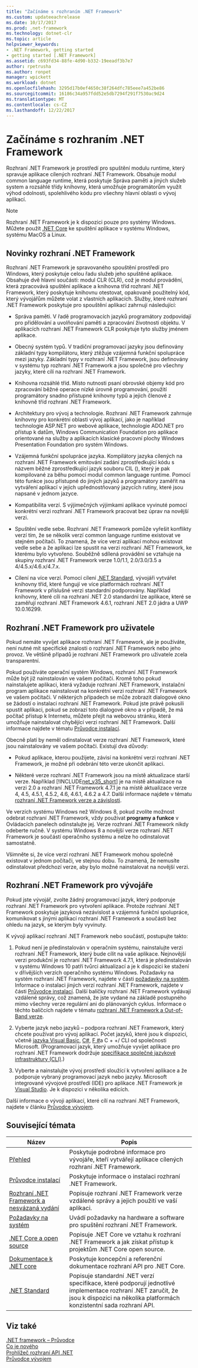 ```yaml
---
title: "Začínáme s rozhraním .NET Framework"
ms.custom: updateeachrelease
ms.date: 10/17/2017
ms.prod: .net-framework
ms.technology: dotnet-clr
ms.topic: article
helpviewer_keywords:
- .NET Framework, getting started
- getting started [.NET Framework]
ms.assetid: c693fd34-88fe-4d90-b332-19eeadf3b7e7
author: rpetrusha
ms.author: ronpet
manager: wpickett
ms.workload: dotnet
ms.openlocfilehash: 3295d17b0ef4650c38f264dfc785eee7a452be86
ms.sourcegitcommit: 16186c34a957fdd52e5db7294f291f7530ac9d24
ms.translationtype: MT
ms.contentlocale: cs-CZ
ms.lasthandoff: 12/22/2017
---
```

# <a name="get-started-with-the-net-framework"></a>Začínáme s rozhraním .NET Framework

Rozhraní .NET Framework je prostředí pro spuštění modulu runtime, který spravuje aplikace cílených rozhraní .NET Framework. Obsahuje modul common language runtime, která poskytuje Správa paměti a jiných služeb system a rozsáhlé třídy knihovny, která umožňuje programátorům využít výhod odolnosti, spolehlivého kódu pro všechny hlavní oblasti o vývoj aplikací.

> [!NOTE] 
> Rozhraní .NET Framework je k dispozici pouze pro systémy Windows. Můžete použít [.NET Core](../../core/index.md) ke spuštění aplikace v systému Windows, systému MacOS a Linux. 

<a name="Introducing"></a>
## <a name="what-is-the-net-framework"></a>Novinky rozhraní .NET Framework

Rozhraní .NET Framework je spravovaného spouštění prostředí pro Windows, který poskytuje celou řadu služeb jeho spuštěné aplikace. Obsahuje dvě hlavní součásti: modul CLR (CLR), což je modul provádění, která zpracovává spuštění aplikace a knihovna tříd rozhraní .NET Framework, který poskytuje knihovnu otestovat, opakovaně použitelný kód, který vývojářům můžete volat z vlastních aplikacích. Služby, které rozhraní .NET Framework poskytuje pro spouštění aplikací zahrnují následující:

- Správa paměti. V řadě programovacích jazyků programátory zodpovídají pro přidělování a uvolňování paměti a zpracování životnosti objektu. V aplikacích rozhraní .NET Framework CLR poskytuje tyto služby jménem aplikace.

- Obecný systém typů. V tradiční programovací jazyky jsou definovány základní typy kompilátoru, který ztěžuje vzájemná funkční spolupráce mezi jazyky. Základní typy v rozhraní .NET Framework, jsou definovány v systému typ rozhraní .NET Framework a jsou společné pro všechny jazyky, které cílí na rozhraní .NET Framework.

- Knihovna rozsáhlé tříd. Místo nutnosti psaní obrovské objemy kód pro zpracování běžné operace nízké úrovně programování, použití programátory snadno přístupné knihovny typů a jejich členové z knihovně tříd rozhraní .NET Framework.

- Architektury pro vývoj a technologie. Rozhraní .NET Framework zahrnuje knihovny pro konkrétní oblasti vývoj aplikací, jako je například technologie ASP.NET pro webové aplikace, technologie ADO.NET pro přístup k datům, Windows Communication Foundation pro aplikace orientované na služby a aplikacích klasické pracovní plochy Windows Presentation Foundation pro systém Windows.

- Vzájemná funkční spolupráce jazyka. Kompilátory jazyka cílených na rozhraní .NET Framework emitování zadání zprostředkující kódu s názvem běžné zprostředkující jazyk souboru CIL (), který je pak kompilované za běhu pomocí modul common language runtime. Pomocí této funkce jsou přístupné do jiných jazyků a programátory zaměřit na vytváření aplikací v jejich upřednostňovaný jazycích rutiny, které jsou napsané v jednom jazyce.

- Kompatibilita verzí. S výjimečných výjimkami aplikace vyvinuté pomocí konkrétní verzi rozhraní .NET Framework pracovat bez úprav na novější verzi.

- Spuštění vedle sebe. Rozhraní .NET Framework pomůže vyřešit konflikty verzí tím, že se několik verzí common language runtime existovat ve stejném počítači. To znamená, že více verzí aplikací mohou existovat vedle sebe a že aplikaci lze spustit na verzi rozhraní .NET Framework, ke kterému bylo vytvořeno. Souběžně sdílená provádění se vztahuje na skupiny rozhraní .NET Framework verze 1.0/1.1, 2.0/3.0/3.5 a 4/4.5.x/4.6.x/4.7.x.

- Cílení na více verzí. Pomocí cílení [.NET Standard](~/docs/standard/net-standard.md), vývojáři vytvářet knihovny tříd, které fungují ve více platformách rozhraní .NET Framework v příslušné verzi standardní podporovány. Například knihovny, které cílí na rozhraní .NET 2.0 standardní lze aplikace, které se zaměřují rozhraní .NET Framework 4.6.1, rozhraní .NET 2.0 jádra a UWP 10.0.16299. 

<a name="ForUsers"></a>
## <a name="the-net-framework-for-users"></a>Rozhraní .NET Framework pro uživatele

Pokud nemáte vyvíjet aplikace rozhraní .NET Framework, ale je používáte, není nutné mít specifické znalosti o rozhraní .NET Framework nebo jeho provoz. Ve většině případů je rozhraní .NET Framework pro uživatele zcela transparentní.

Pokud používáte operační systém Windows, rozhraní .NET Framework může být již nainstalován ve vašem počítači. Kromě toho pokud nainstalujete aplikaci, která vyžaduje rozhraní .NET Framework, instalační program aplikace nainstalovat na konkrétní verzi rozhraní .NET Framework ve vašem počítači. V některých případech se může zobrazit dialogové okno se žádostí o instalaci rozhraní .NET Framework. Pokud jste právě pokusili spustit aplikaci, pokud se zobrazí toto dialogové okno a v případě, že má počítač přístup k Internetu, můžete přejít na webovou stránku, která umožňuje nainstalovat chybějící verzi rozhraní .NET Framework. Další informace najdete v tématu [Průvodce instalací](../install/index.md).

Obecně platí by neměl odinstalovat verze rozhraní .NET Framework, které jsou nainstalovány ve vašem počítači. Existují dva důvody:

- Pokud aplikace, kterou použijete, závisí na konkrétní verzi rozhraní .NET Framework, je možné při odebrání této verze ukončit aplikaci.

- Některé verze rozhraní .NET Framework jsou na místě aktualizace starší verze. Například [!INCLUDE[net_v35_short](../../../includes/net-v35-short-md.md)] je na místě aktualizace na verzi 2.0 a rozhraní .NET Framework 4.7.1 je na místě aktualizace verze 4, 4.5, 4.5.1, 4.5.2, 4.6, 4.6.1, 4.6.2 a 4.7. Další informace najdete v tématu [rozhraní .NET Framework verze a závislosti](../../../docs/framework/migration-guide/versions-and-dependencies.md).

Ve verzích systému Windows než Windows 8, pokud zvolíte možnost odebrat rozhraní .NET Framework, vždy používat **programy a funkce** v Ovládacích panelech odinstalujte jej. Verze rozhraní .NET Framework nikdy odeberte ručně. V systému Windows 8 a novější verze rozhraní .NET Framework je součástí operačního systému a nelze ho odinstalovat samostatně.

Všimněte si, že více verzí rozhraní .NET Framework mohou společně existovat v jednom počítači, ve stejnou dobu. To znamená, že nemusíte odinstalovat předchozí verze, aby bylo možné nainstalovat na novější verzi.

<a name="ForDevelopers"></a> 
## <a name="the-net-framework-for-developers"></a>Rozhraní .NET Framework pro vývojáře

Pokud jste vývojář, zvolte žádný programovací jazyk, který podporuje rozhraní .NET Framework pro vytvoření aplikace. Protože rozhraní .NET Framework poskytuje jazyková nezávislost a vzájemná funkční spolupráce, komunikovat s jinými aplikací rozhraní .NET Framework a součásti bez ohledu na jazyk, se kterým byly vyvinuty.

K vývoji aplikací rozhraní .NET Framework nebo součástí, postupujte takto:

1. Pokud není je předinstalován v operačním systému, nainstalujte verzi rozhraní .NET Framework, který bude cílit na vaše aplikace. Nejnovější verzi produkční je rozhraní .NET Framework 4.7.1, která je předinstalován v systému Windows 10 patří tvůrci aktualizací a je k dispozici ke stažení v dřívějších verzích operačního systému Windows. Požadavky na systém rozhraní .NET Framework, najdete v části [požadavky na systém](../../../docs/framework/get-started/system-requirements.md). Informace o instalaci jiných verzí rozhraní .NET Framework, najdete v části [Průvodce instalací](../../../docs/framework/install/guide-for-developers.md). Další balíčky rozhraní .NET Framework vydávají vzdálené správy, což znamená, že jste vydané na základě postupného mimo všechny verze regulární ani do plánovaných cyklus. Informace o těchto balíčcích najdete v tématu [rozhraní .NET Framework a Out-of-Band verze](../../../docs/framework/get-started/the-net-framework-and-out-of-band-releases.md).

2. Vyberte jazyk nebo jazyků – podpora rozhraní .NET Framework, který chcete používat pro vývoj aplikací. Počet jazyků, které jsou k dispozici, včetně [jazyka Visual Basic](../../visual-basic/index.md), [C#](../../csharp/index.md), [F #](../../fsharp/index.md)a C + +/ CLI od společnosti Microsoft. (Programovací jazyk, který umožňuje vyvíjet aplikace pro rozhraní .NET Framework dodržuje [specifikace společné jazykové infrastruktury (CLI)](http://go.microsoft.com/fwlink/?LinkId=199862).)

3. Vyberte a nainstalujte vývoj prostředí sloužící k vytvoření aplikace a že podporuje vybraný programovací jazyk nebo jazyky. Microsoft integrované vývojové prostředí (IDE) pro aplikace .NET Framework je [Visual Studio](http://go.microsoft.com/fwlink/?LinkId=325532). Je k dispozici v několika edicích.

Další informace o vývoji aplikací, které cílí na rozhraní .NET Framework, najdete v článku [Průvodce vývojem](../../../docs/framework/development-guide.md).

## <a name="related-topics"></a>Související témata

| Název | Popis |
| ----- |------------ |
| [Přehled](../../../docs/framework/get-started/overview.md) | Poskytuje podrobné informace pro vývojáře, kteří vytvářejí aplikace cílených rozhraní .NET Framework. |
| [Průvodce instalací](../../../docs/framework/install/index.md) | Poskytuje informace o instalaci rozhraní .NET Framework. |  
| [Rozhraní .NET Framework a nesvázaná vydání](../../../docs/framework/get-started/the-net-framework-and-out-of-band-releases.md) | Popisuje rozhraní .NET Framework verze vzdálené správy a jejich použití ve vaší aplikaci. |
| [Požadavky na systém](../../../docs/framework/get-started/system-requirements.md) | Uvádí požadavky na hardware a software pro spuštění rozhraní .NET Framework. |
| [.NET Core a open source](../../../docs/framework/get-started/net-core-and-open-source.md) | Popisuje .NET Core ve vztahu k rozhraní .NET Framework a jak získat přístup k projektům .NET Core open source. |
| [Dokumentace k .NET core](https://docs.microsoft.com/dotnet/) | Poskytuje koncepční a referenční dokumentace rozhraní API pro .NET Core. |
| [.NET Standard](~/docs/standard/net-standard.md) | Popisuje standardní .NET verzí specifikace, které podporují jednotlivé implementace rozhraní .NET zaručit, že jsou k dispozici na několika platformách konzistentní sada rozhraní API.

## <a name="see-also"></a>Viz také

[.NET framework – Průvodce](../../../docs/framework/index.md)   
[Co je nového](../../../docs/framework/whats-new/index.md)   
[Prohlížeč rozhraní API .NET](/dotnet/api/)   
[Průvodce vývojem](../../../docs/framework/development-guide.md)
